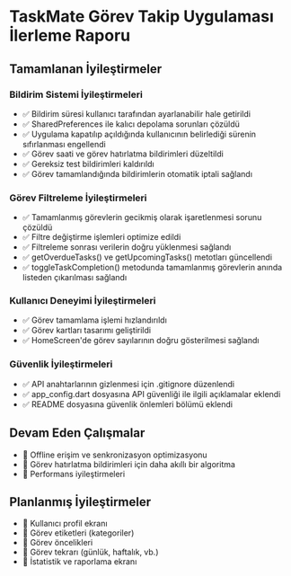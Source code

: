 # TaskMate Görev Takip Uygulaması İlerleme Raporu

## Tamamlanan İyileştirmeler

### Bildirim Sistemi İyileştirmeleri
- ✅ Bildirim süresi kullanıcı tarafından ayarlanabilir hale getirildi
- ✅ SharedPreferences ile kalıcı depolama sorunları çözüldü
- ✅ Uygulama kapatılıp açıldığında kullanıcının belirlediği sürenin sıfırlanması engellendi
- ✅ Görev saati ve görev hatırlatma bildirimleri düzeltildi
- ✅ Gereksiz test bildirimleri kaldırıldı
- ✅ Görev tamamlandığında bildirimlerin otomatik iptali sağlandı

### Görev Filtreleme İyileştirmeleri
- ✅ Tamamlanmış görevlerin gecikmiş olarak işaretlenmesi sorunu çözüldü
- ✅ Filtre değiştirme işlemleri optimize edildi
- ✅ Filtreleme sonrası verilerin doğru yüklenmesi sağlandı
- ✅ getOverdueTasks() ve getUpcomingTasks() metotları güncellendi
- ✅ toggleTaskCompletion() metodunda tamamlanmış görevlerin anında listeden çıkarılması sağlandı

### Kullanıcı Deneyimi İyileştirmeleri
- ✅ Görev tamamlama işlemi hızlandırıldı
- ✅ Görev kartları tasarımı geliştirildi
- ✅ HomeScreen'de görev sayılarının doğru gösterilmesi sağlandı

### Güvenlik İyileştirmeleri
- ✅ API anahtarlarının gizlenmesi için .gitignore düzenlendi
- ✅ app_config.dart dosyasına API güvenliği ile ilgili açıklamalar eklendi
- ✅ README dosyasına güvenlik önlemleri bölümü eklendi

## Devam Eden Çalışmalar
- 🔄 Offline erişim ve senkronizasyon optimizasyonu
- 🔄 Görev hatırlatma bildirimleri için daha akıllı bir algoritma
- 🔄 Performans iyileştirmeleri

## Planlanmış İyileştirmeler
- 📅 Kullanıcı profil ekranı
- 📅 Görev etiketleri (kategoriler)
- 📅 Görev öncelikleri
- 📅 Görev tekrarı (günlük, haftalık, vb.)
- 📅 İstatistik ve raporlama ekranı